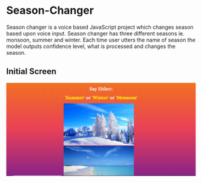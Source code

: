# Season-Changer

Season changer is a voice based JavaScript project which changes season based upon voice input. Season changer has three different seasons ie. monsoon, summer and winter. Each time user utters the name of season the model outputs confidence level, what is processed and changes the season.

## Initial Screen
<img src='screenshot/1.PNG'><br/>
